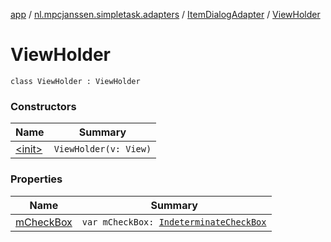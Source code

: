 [app](../../../index.md) / [nl.mpcjanssen.simpletask.adapters](../../index.md) / [ItemDialogAdapter](../index.md) / [ViewHolder](.)

# ViewHolder

`class ViewHolder : ViewHolder`

### Constructors

| Name | Summary |
|---|---|
| [&lt;init&gt;](-init-.md) | `ViewHolder(v: View)` |

### Properties

| Name | Summary |
|---|---|
| [mCheckBox](m-check-box.md) | `var mCheckBox: `[`IndeterminateCheckBox`](../../../com.buildware.widget.indeterm/-indeterminate-check-box/index.md) |
